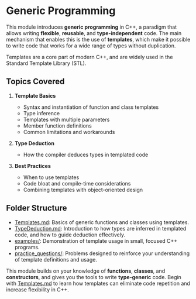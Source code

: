 # Generic Programming

This module introduces **generic programming** in C++, a paradigm that allows writing **flexible**, **reusable**, and **type-independent** code. The main mechanism that enables this is the use of **templates**, which make it possible to write code that works for a wide range of types without duplication.

Templates are a core part of modern C++, and are widely used in the Standard Template Library (STL).

## Topics Covered

1. **Template Basics**  
   - Syntax and instantiation of function and class templates  
   - Type inference  
   - Templates with multiple parameters  
   - Member function definitions  
   - Common limitations and workarounds  

2. **Type Deduction** 
   - How the compiler deduces types in templated code  

3. **Best Practices**
   - When to use templates
   - Code bloat and compile-time considerations
   - Combining templates with object-oriented design

## Folder Structure

- [Templates.md](Templates.md): Basics of generic functions and classes using templates.  
- [TypeDeduction.md](TypeDeduction.md): Introduction to how types are inferred in templated code, and how to guide deduction effectively.  
- [examples/](examples/): Demonstration of template usage in small, focused C++ programs.  
- [practice_questions/](practice_questions/): Problems designed to reinforce your understanding of template definitions and usage.  

This module builds on your knowledge of **functions**, **classes**, and **constructors**, and gives you the tools to write **type-generic** code. Begin with [Templates.md](Templates.md) to learn how templates can eliminate code repetition and increase flexibility in C++.
